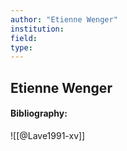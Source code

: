 ```yaml
---
author: "Etienne Wenger"
institution:
field:
type:
---
```


## Etienne Wenger
#### Bibliography:

![[@Lave1991-xv]]